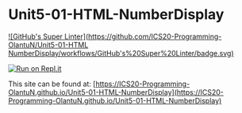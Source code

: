 # Unit5-01-HTML-NumberDisplay
[![GitHub's Super Linter](https://github.com/ICS20-Programming-OlantuN/Unit5-01-HTML
NumberDisplay/workflows/GitHub's%20Super%20Linter/badge.svg)](https://github.com/ICS20-Programming-OlantuN/Unit5-01-HTML-NumberDisplay/actions)


[![Run on Repl.it](https://repl.it/badge/github/ICS20-Programming-OlantuN/Unit5-01-HTML-NumberDisplay)](https://repl.it/github/ICS20-Programming-OlantuN/Unit5-01-HTML-NumberDisplay)


This site can be found at: [https://ICS20-Programming-OlantuN.github.io/Unit5-01-HTML-NumberDisplay](https://ICS20-Programming-OlantuN.github.io/Unit5-01-HTML-NumberDisplay)